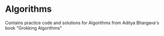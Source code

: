 # Algorithms
Contains practice code and solutions for Algorithms from Aditya Bhargava's book "Grokking Algorithms"
